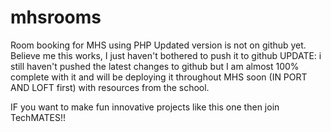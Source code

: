 # mhsrooms
Room booking for MHS
using PHP
Updated version is not on github yet. Believe me this works, I just haven't bothered to push it to github
UPDATE: i still haven't pushed the latest changes to github but I am almost 100% complete with it and will be deploying it throughout MHS soon (IN PORT AND LOFT first) with resources from the school. 

IF you want to make fun innovative projects like this one then join TechMATES!!
